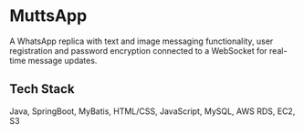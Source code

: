 # MuttsApp

A WhatsApp replica with text and image messaging functionality, user registration and password encryption connected to a WebSocket for real-time message updates.

## Tech Stack

Java, SpringBoot, MyBatis, HTML/CSS, JavaScript, MySQL, AWS RDS, EC2, S3


